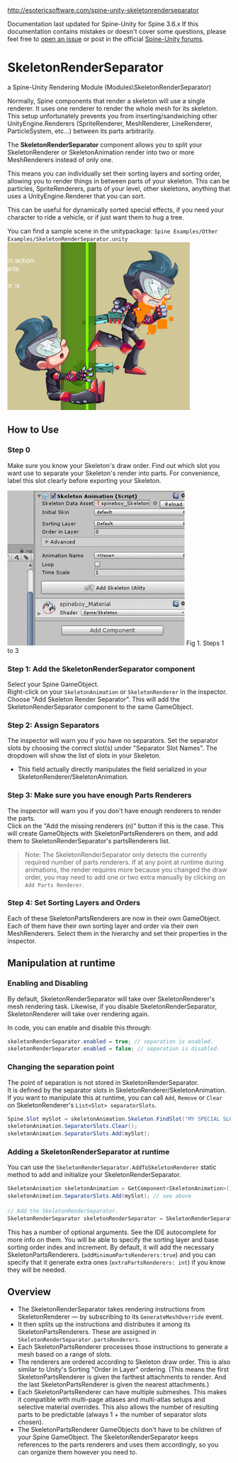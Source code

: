 http://esotericsoftware.com/spine-unity-skeletonrenderseparator

Documentation last updated for Spine-Unity for Spine 3.6.x
If this documentation contains mistakes or doesn't cover some questions, please feel free to [open an issue](https://github.com/pharan/spine-unity-docs/issues) or post in the official [Spine-Unity forums](http://esotericsoftware.com/forum/viewforum.php?f=3).

# SkeletonRenderSeparator
a Spine-Unity Rendering Module (Modules\SkeletonRenderSeparator)

Normally, Spine components that render a skeleton will use a single renderer. It uses one renderer to render the whole mesh for its skeleton. This setup unfortunately prevents you from inserting/sandwiching other UnityEngine.Renderers (SpriteRenderer, MeshRenderer, LineRenderer, ParticleSystem, etc...) between its parts arbitrarily.

The **SkeletonRenderSeparator** component allows you to split your SkeletonRenderer or SkeletonAnimation render into two or more MeshRenderers instead of only one.

This means you can individually set their sorting layers and sorting order, allowing you to render things in between parts of your skeleton. This can be particles, SpriteRenderers, parts of your level, other skeletons, anything that uses a UnityEngine.Renderer that you can sort.

This can be useful for dynamically sorted special effects, if you need your character to ride a vehicle, or if just want them to hug a tree.

You can find a sample scene in the unitypackage: `Spine Examples/Other Examples/SkeletonRenderSeparator.unity` 
![](/img/spine-runtimes-guide/spine-unity/skeletonrenderseparator_p1.png)

## How to Use
### Step 0
Make sure you know your Skeleton's draw order. Find out which slot you want use to separate your Skeleton's render into parts. For convenience, label this slot clearly before exporting your Skeleton.

!["Fig 1. Steps 1 to 3"](/img/spine-runtimes-guide/spine-unity/skeletonrenderseparator_steps.gif)
Fig 1. Steps 1 to 3

### Step 1: Add the SkeletonRenderSeparator component
Select your Spine GameObject.  
Right-click on your `SkeletonAnimation` or `SkeletonRenderer` in the inspector.  
Choose "Add Skeleton Render Separator". This will add the SkeletonRenderSeparator component to the same GameObject.

### Step 2: Assign Separators
The inspector will warn you if you have no separators.
Set the separator slots by choosing the correct slot(s) under "Separator Slot Names". The dropdown will show the list of slots in your Skeleton.
- This field actually directly manipulates the field serialized in your SkeletonRenderer/SkeletonAnimation.

### Step 3: Make sure you have enough Parts Renderers 
The inspector will warn you if you don't have enough renderers to render the parts.  
Click on the "Add the missing renderers (n)" button if this is the case. This will create GameObjects with SkeletonPartsRenderers on them, and add them to SkeletonRenderSeparator's partsRenderers list.

> Note: The SkeletonRenderSeparator only detects the currently required number of parts renderers. If at any point at runtime during animations, the render requires more because you changed the draw order, you may need to add one or two extra manually by clicking on `Add Parts Renderer`.

### Step 4: Set Sorting Layers and Orders
Each of these SkeletonPartsRenderers are now in their own GameObject. Each of them have their own sorting layer and order via their own MeshRenderers.
Select them in the hierarchy and set their properties in the inspector.

## Manipulation at runtime 
### Enabling and Disabling
By default, SkeletonRenderSeparator will take over SkeletonRenderer's mesh rendering task.
Likewise, if you disable SkeletonRenderSeparator, SkeletonRenderer will take over rendering again.

In code, you can enable and disable this through:
```csharp
skeletonRenderSeparator.enabled = true; // separation is enabled.
skeletonRenderSeparator.enabled = false; // separation is disabled.
```
### Changing the separation point
The point of separation is not stored in SkeletonRenderSeparator.  
It is defined by the separator slots in SkeletonRenderer/SkeletonAnimation.  
If you want to manipulate this at runtime, you can call `Add`, `Remove` or `Clear` on SkeletonRenderer's `List<Slot> separatorSlots`.
```csharp
Spine.Slot mySlot = skeletonAnimation.Skeleton.FindSlot("MY SPECIAL SLOT");
skeletonAnimation.SeparatorSlots.Clear();
skeletonAnimation.SeparatorSlots.Add(mySlot);
```

### Adding a SkeletonRenderSeparator at runtime
You can use the `SkeletonRenderSeparator.AddToSkeletonRenderer` static method to add and initialize your SkeletonRenderSeparator.
```csharp
SkeletonAnimation skeletonAnimation = GetComponent<SkeletonAnimation>();
skeletonAnimation.SeparatorSlots.Add(mySlot); // see above

// Add the SkeletonRenderSeparator.
SkeletonRenderSeparator skeletonRenderSeparator = SkeletonRenderSeparator.AddToSkeletonRenderer(skeletonAnimation);
```
This has a number of optional arguments. See the IDE autocomplete for more info on them.
You will be able to specify the sorting layer and base sorting order index and increment.
By default, it will add the necessary SkeletonPartsRenderers. (`addMinimumPartsRenderers:true`) and you can specify that it generate extra ones (`extraPartsRenderers: int`) if you know they will be needed. 


## Overview
- The SkeletonRenderSeparator takes rendering instructions from SkeletonRenderer — by subscribing to its `GenerateMeshOverride` event.
- It then splits up the instructions and distributes it among its SkeletonPartsRenderers. These are assigned in `SkeletonRenderSeparator.partsRenderers`.
- Each SkeletonPartsRenderer processes those instructions to generate a mesh based on a range of slots.
- The renderers are ordered according to Skeleton draw order. This is also similar to Unity's Sorting "Order in Layer" ordering. (This means the first SkeletonPartsRenderer is given the farthest attachments to render. And the last SkeletonPartsRenderer is given the nearest attachments.)
- Each SkeletonPartsRenderer can have multiple submeshes. This makes it compatible with multi-page atlases and multi-atlas setups and selective material overrides. This also allows the number of resulting parts to be predictable (always 1 + the number of separator slots chosen).
- The SkeletonPartsRenderer GameObjects don't have to be children of your Spine GameObject. The SkeletonRenderSeparator keeps references to the parts renderers and uses them accordingly, so you can organize them however you need to. 
